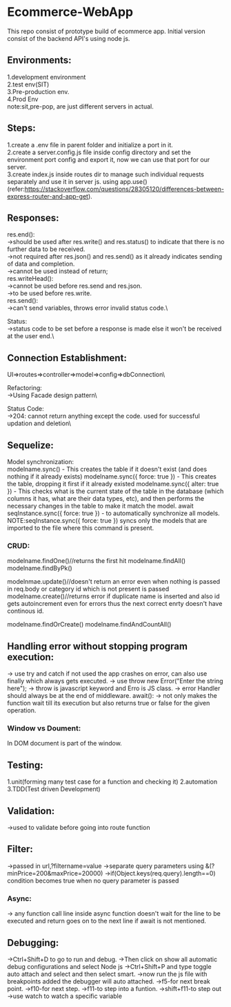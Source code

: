# Ecommerce-WebApp
This repo consist of prototype build of ecommerce app. Initial version consist of the backend API's using node js.

## Environments:
1.development environment\
2.test env(SIT)\
3.Pre-production env.\
4.Prod Env\
note:sit,pre-pop, are just different servers in actual.

## Steps:
1.create a .env file in parent folder and initialize a port in it.\
2.create a server.config.js file inside config directory and set the environment port config and export it, now we can use that port for our server.\
3.create index.js inside routes dir to manage such individual requests separately and use it in server js. using app.use()(refer:https://stackoverflow.com/questions/28305120/differences-between-express-router-and-app-get).

## Responses:
res.end():\
->should be used after res.write() and res.status() to indicate that there is no further data to be received.\
->not required after res.json() and res.send() as it already indicates sending of data and completion.\
->cannot be used instead of return;\
res.writeHead():\
->cannot be used before res.send and res.json.\
->to be used before res.write.\
res.send():\
->can't send variables, throws error invalid status code.\

Status:\
->status code to be set before a response is made else it won't be received at the user end.\

## Connection Establishment:
UI=>routes=>controller=>model=>config=>dbConnection\

Refactoring:\
->Using Facade design pattern\

Status Code:\
->204: cannot return anything except the code. used for successful updation and deletion\

## Sequelize:
Model synchronization:\
modelname.sync() - This creates the table if it doesn't exist (and does nothing if it already exists)
modelname.sync({ force: true }) - This creates the table, dropping it first if it already existed
modelname.sync({ alter: true }) - This checks what is the current state of the table in the database (which columns it has, what are their data types, etc), and then performs the necessary changes in the table to make it match the model.
await seqInstance.sync({ force: true }) - to automatically synchronize all models.
NOTE:seqInstance.sync({ force: true }) syncs only the models that are imported to the file where this command is present.

### CRUD:
modelname.findOne()//returns the first hit
modelname.findAll()
modelname.findByPk()

modelnmae.update()//doesn't return an error even when nothing is passed in req.body or category id which is not present is passed
modelname.create()//returns error if duplicate name is inserted and also id gets autoincrement even for errors thus the next correct enrty doesn't have continous id.

modelname.findOrCreate()
modelname.findAndCountAll()

## Handling error without stopping program execution:
-> use try and catch if not used the app crashes on error, can also use finally which always gets executed.
-> use throw new Error("Enter the string here");
-> throw is javascript keyword and Erro is JS class.
-> error Handler should always be at the end of middleware.
await():
-> not only makes the function wait till its execution but also returns true or false for the given operation.

### Window vs Doument:
In DOM document is part of the window.

## Testing:
1.unit(forming many test case for a function and checking it)
2.automation
3.TDD(Test driven Development)

## Validation:
->used to validate before going into route function

## Filter:
->passed in url,?filtername=value
->separate query parameters using &(?minPrice=200&maxPrice=20000)
->if(Object.keys(req.query).length==0) condition becomes true when  no query parameter is passed

### Async:
-> any function call line inside async function doesn't wait for the line to be executed and return goes on to the next line if await is not mentioned.

## Debugging:
->Ctrl+Shift+D to go to run and debug.
->Then click on show all automatic debug configurations and select Node js
->Ctrl+Shift+P and type toggle auto attach and select and then select smart.
->now run the js file with breakpoints added the debugger will auto attached.
->f5-for next break point.
->f10-for next step.
->f11-to step into a funtion.
->shift+f11-to step out
->use watch to watch a specific variable
